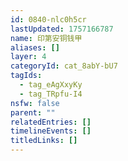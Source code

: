 ```yaml
---
id: 0840-nlc0h5cr
lastUpdated: 1757166787
name: 印第安铜钱甲
aliases: []
layer: 4
categoryId: cat_8abY-bU7
tagIds:
  - tag_eAgXxyKy
  - tag_TRpfu-I4
nsfw: false
parent: ""
relatedEntries: []
timelineEvents: []
titledLinks: []
---
```


